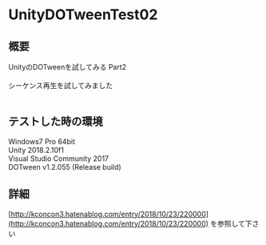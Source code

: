 # UnityDOTweenTest02

## 概要  
UnityのDOTweenを試してみる Part2  
<br />
シーケンス再生を試してみました  
<br /> 
## テストした時の環境  
Windows7 Pro 64bit  
Unity 2018.2.10f1  
Visual Studio Community 2017  
DOTween v1.2.055 (Release build)  

## 詳細
[http://kconcon3.hatenablog.com/entry/2018/10/23/220000](http://kconcon3.hatenablog.com/entry/2018/10/23/220000) を参照して下さい

